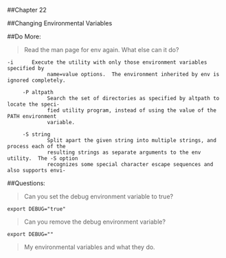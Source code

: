 ##Chapter 22

##Changing Environmental Variables

##Do More:

> Read the man page for env again. What else can it do?

```
-i      Execute the utility with only those environment variables specified by
             name=value options.  The environment inherited by env is ignored completely.

     -P altpath
             Search the set of directories as specified by altpath to locate the speci-
             fied utility program, instead of using the value of the PATH environment
             variable.

     -S string
             Split apart the given string into multiple strings, and process each of the
             resulting strings as separate arguments to the env utility.  The -S option
             recognizes some special character escape sequences and also supports envi-
 ```
 
##Questions:

> Can you set the debug environment variable to true?

`export DEBUG="true"`

> Can you remove the debug environment variable?

`export DEBUG=""`

> My environmental variables and what they do.



